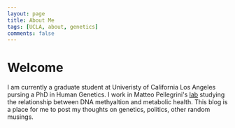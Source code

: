 ```yaml
---
layout: page
title: About Me
tags: [UCLA, about, genetics]
comments: false
---
```


# Welcome

I am currently a graduate student at Univeristy of California Los Angeles pursing a PhD in Human Genetics.  I work in Matteo Pellegrini's [lab](https://www.pellegrini.mcdb.ucla.edu/) studying the relationship between DNA methyaltion and metabolic health. This blog is a place for me to post my thoughts on genetics, politics, other random musings. 
